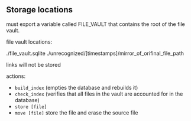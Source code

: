 #


## Storage locations

must export a variable called FILE_VAULT that contains the root of the file vault.

file vault locations:


./file_vault.sqlite
./unrecognized/[timestamps]/mirror_of_orifinal_file_path


links will not be stored


actions:
* `build_index` (empties the database and rebuilds it)
* `check_index` (verifies that all files in the vault are accounted for in the database)
* `store [file]`
* `move [file]`  store the file and erase the source file